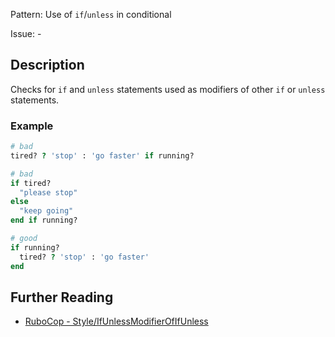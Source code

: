Pattern: Use of `if`/`unless` in conditional

Issue: -

## Description

Checks for `if` and `unless` statements used as modifiers of other `if` or `unless` statements.

### Example

```ruby
# bad
tired? ? 'stop' : 'go faster' if running?

# bad
if tired?
  "please stop"
else
  "keep going"
end if running?

# good
if running?
  tired? ? 'stop' : 'go faster'
end
```

## Further Reading

* [RuboCop - Style/IfUnlessModifierOfIfUnless](https://rubocop.readthedocs.io/en/latest/cops_style/#styleifunlessmodifierofifunless)
